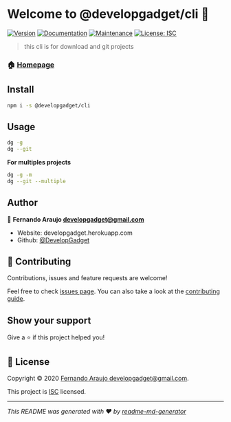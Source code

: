 # Welcome to @developgadget/cli 👋
[![Version](https://img.shields.io/npm/v/@developgadget/cli.svg)](https://www.npmjs.com/package/@developgadget/cli)
[![Documentation](https://img.shields.io/badge/documentation-yes-brightgreen.svg)](https://github.com/DevelopGadget/cli#readme)
[![Maintenance](https://img.shields.io/badge/Maintained%3F-yes-green.svg)](https://github.com/DevelopGadget/cli/graphs/commit-activity)
[![License: ISC](https://img.shields.io/github/license/DevelopGadget/@developgadget/cli)](https://github.com/DevelopGadget/cli/blob/master/LICENSE)

> this cli is for download and git projects

### 🏠 [Homepage](https://github.com/DevelopGadget/cli#readme)

## Install

```sh
npm i -s @developgadget/cli
```

## Usage

```sh
dg -g
dg --git
```

**For multiples projects**

```sh
dg -g -m
dg --git --multiple
```

## Author

👤 **Fernando Araujo <developgadget@gmail.com>**

* Website: developgadget.herokuapp.com
* Github: [@DevelopGadget](https://github.com/DevelopGadget)

## 🤝 Contributing

Contributions, issues and feature requests are welcome!

Feel free to check [issues page](https://github.com/DevelopGadget/cli/issues). You can also take a look at the [contributing guide](https://github.com/DevelopGadget/cli/blob/master/CONTRIBUTING.md).

## Show your support

Give a ⭐️ if this project helped you!


## 📝 License

Copyright © 2020 [Fernando Araujo <developgadget@gmail.com>](https://github.com/DevelopGadget).

This project is [ISC](https://github.com/DevelopGadget/cli/blob/master/LICENSE) licensed.

***
_This README was generated with ❤️ by [readme-md-generator](https://github.com/kefranabg/readme-md-generator)_